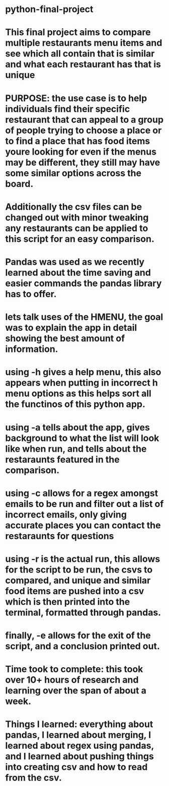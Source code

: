 # python-final-project

# This final project aims to compare multiple restaurants menu items and see which all contain that is similar and what each restaurant has that is unique
# PURPOSE: the use case is to help individuals find their specific restaurant that can appeal to a group of people trying to choose a place or to find a place that has food items youre looking for even if the menus may be different, they still may have some similar options across the board.
# Additionally the csv files can be changed out with minor tweaking any restaurants can be applied to this script for an easy comparison.
# Pandas was used as we recently learned about the time saving and easier commands the pandas library has to offer.

# lets talk uses of the HMENU, the goal was to explain the app in detail showing the best amount of information.
# using -h gives a help menu, this also appears when putting in incorrect h menu options as this helps sort all the functinos of this python app.
# using -a tells about the app, gives background to what the list will look like when run, and tells about the restaraunts featured in the comparison.
# using -c allows for a regex amongst emails to be run and filter out a list of incorrect emails, only giving accurate places you can contact the restaraunts for questions
# using -r is the actual run, this allows for the script to be run, the csvs to compared, and unique and similar food items are pushed into a csv which is then printed into the terminal, formatted through pandas.
# finally, -e allows for the exit of the script, and a conclusion printed out.

# Time took to complete: this took over 10+ hours of research and learning over the span of about a week.
# Things I learned: everything about pandas, I learned about merging, I learned about regex using pandas, and I learned about pushing things into creating csv and how to read from the csv.